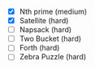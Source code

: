 * [x] Nth prime (medium)
* [x] Satellite (hard)
* [ ] Napsack (hard)
* [ ] Two Bucket (hard)
* [ ] Forth (hard)
* [ ] Zebra Puzzle (hard)